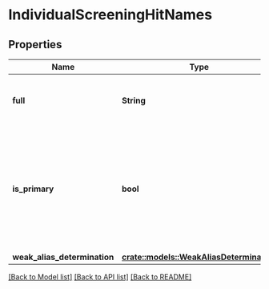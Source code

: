 # IndividualScreeningHitNames

## Properties

Name | Type | Description | Notes
------------ | ------------- | ------------- | -------------
**full** | **String** | The full name of the individual, including all parts. | 
**is_primary** | **bool** | Primary names are those most commonly used to refer to this person. Only one name will ever be marked as primary. | 
**weak_alias_determination** | [**crate::models::WeakAliasDetermination**](WeakAliasDetermination.md) |  | 

[[Back to Model list]](../README.md#documentation-for-models) [[Back to API list]](../README.md#documentation-for-api-endpoints) [[Back to README]](../README.md)


